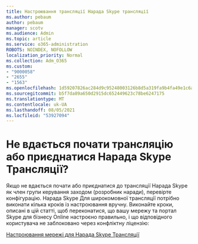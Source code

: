 ```yaml
---
title: Настроювання трансляції Нарада Skype трансляції
ms.author: pebaum
author: pebaum
manager: scotv
ms.audience: Admin
ms.topic: article
ms.service: o365-administration
ROBOTS: NOINDEX, NOFOLLOW
localization_priority: Normal
ms.collection: Adm_O365
ms.custom:
- "9000058"
- "2655"
- "1563"
ms.openlocfilehash: 1d59207826ac284d9c95248003126b8d5a319fa9b4fa49e1c6a451558989b8cc
ms.sourcegitcommit: b5f7da89a650d2915dc652449623c78be6247175
ms.translationtype: MT
ms.contentlocale: uk-UA
ms.lasthandoff: 08/05/2021
ms.locfileid: "53927094"
---
```

# <a name="cant-start-or-join-a-skype-meeting-broadcast"></a>Не вдається почати трансляцію або приєднатися Нарада Skype Трансляції?

Якщо не вдається почати або приєднатися до трансляції Нарада Skype як член групи керування заходом (розробник наради), перевірте конфігурацію. Нарада Skype Для широкомовної трансляції потрібно виконати кілька кроків із настроювання вручну. Виконайте кроки, описані в цій статті, щоб переконатися, що вашу мережу та портал Skype для бізнесу Online настроєно правильно, і що відповідного користувача не заблоковано через конфліктну ліцензію:

[Настроювання мережі для Нарада Skype Трансляції](https://docs.microsoft.com/SkypeForBusiness/set-up-your-network-for-skype-meeting-broadcast/set-up-your-network-for-skype-meeting-broadcast)
